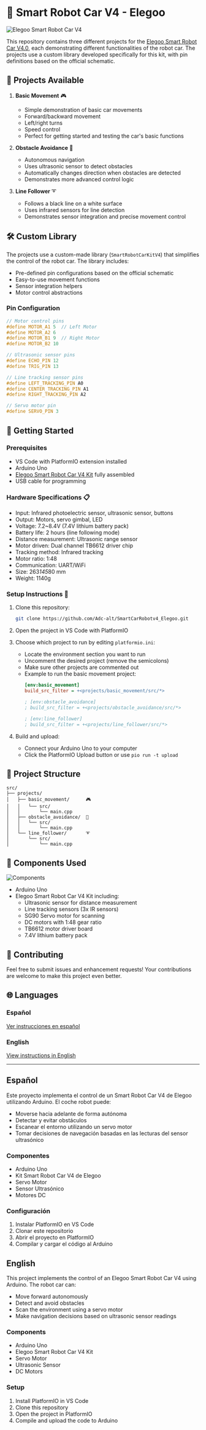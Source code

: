 # 🤖 Smart Robot Car V4 - Elegoo

![Elegoo Smart Robot Car V4](https://eu.elegoo.com/cdn/shop/products/SmartRobotCarV4_1_2048x2048.jpg?v=1669965874)

This repository contains three different projects for the [Elegoo Smart Robot Car V4.0](https://eu.elegoo.com/es-es/products/elegoo-smart-robot-car-kit-v-4-0), each demonstrating different functionalities of the robot car. The projects use a custom library developed specifically for this kit, with pin definitions based on the official schematic.

## 🚗 Projects Available

1. **Basic Movement** 🎮
   - Simple demonstration of basic car movements
   - Forward/backward movement
   - Left/right turns
   - Speed control
   - Perfect for getting started and testing the car's basic functions

2. **Obstacle Avoidance** 🚧
   - Autonomous navigation
   - Uses ultrasonic sensor to detect obstacles
   - Automatically changes direction when obstacles are detected
   - Demonstrates more advanced control logic

3. **Line Follower** ➰
   - Follows a black line on a white surface
   - Uses infrared sensors for line detection
   - Demonstrates sensor integration and precise movement control

## 🛠️ Custom Library

The projects use a custom-made library (`SmartRobotCarKitV4`) that simplifies the control of the robot car. The library includes:

- Pre-defined pin configurations based on the official schematic
- Easy-to-use movement functions
- Sensor integration helpers
- Motor control abstractions

### Pin Configuration
```cpp
// Motor control pins
#define MOTOR_A1 5  // Left Motor
#define MOTOR_A2 6
#define MOTOR_B1 9  // Right Motor
#define MOTOR_B2 10

// Ultrasonic sensor pins
#define ECHO_PIN 12
#define TRIG_PIN 13

// Line tracking sensor pins
#define LEFT_TRACKING_PIN A0
#define CENTER_TRACKING_PIN A1
#define RIGHT_TRACKING_PIN A2

// Servo motor pin
#define SERVO_PIN 3
```

## 🚀 Getting Started

### Prerequisites
- VS Code with PlatformIO extension installed
- Arduino Uno
- [Elegoo Smart Robot Car V4 Kit](https://eu.elegoo.com/es-es/products/elegoo-smart-robot-car-kit-v-4-0) fully assembled
- USB cable for programming

### Hardware Specifications 📋
- Input: Infrared photoelectric sensor, ultrasonic sensor, buttons
- Output: Motors, servo gimbal, LED
- Voltage: 7.2~8.4V (7.4V lithium battery pack)
- Battery life: 2 hours (line following mode)
- Distance measurement: Ultrasonic range sensor
- Motor driven: Dual channel TB6612 driver chip
- Tracking method: Infrared tracking
- Motor ratio: 1:48
- Communication: UART/WiFi
- Size: 263*145*80 mm
- Weight: 1140g

### Setup Instructions 📝

1. Clone this repository:
   ```bash
   git clone https://github.com/Adc-alt/SmartCarRobotv4_Elegoo.git
   ```

2. Open the project in VS Code with PlatformIO

3. Choose which project to run by editing `platformio.ini`:
   - Locate the environment section you want to run
   - Uncomment the desired project (remove the semicolons)
   - Make sure other projects are commented out
   - Example to run the basic movement project:
     ```ini
     [env:basic_movement]
     build_src_filter = +<projects/basic_movement/src/*>
     
     ; [env:obstacle_avoidance]
     ; build_src_filter = +<projects/obstacle_avoidance/src/*>
     
     ; [env:line_follower]
     ; build_src_filter = +<projects/line_follower/src/*>
     ```

4. Build and upload:
   - Connect your Arduino Uno to your computer
   - Click the PlatformIO Upload button or use `pio run -t upload`

## 📁 Project Structure

```
src/
├── projects/
│   ├── basic_movement/      🎮
│   │   └── src/
│   │       └── main.cpp
│   ├── obstacle_avoidance/  🚧
│   │   └── src/
│   │       └── main.cpp
│   └── line_follower/       ➰
│       └── src/
│           └── main.cpp
```

## 🔧 Components Used

![Components](https://eu.elegoo.com/cdn/shop/products/SmartRobotCarV4_4_2048x2048.jpg?v=1669965874)

- Arduino Uno
- Elegoo Smart Robot Car V4 Kit including:
  - Ultrasonic sensor for distance measurement
  - Line tracking sensors (3x IR sensors)
  - SG90 Servo motor for scanning
  - DC motors with 1:48 gear ratio
  - TB6612 motor driver board
  - 7.4V lithium battery pack

## 🤝 Contributing

Feel free to submit issues and enhancement requests! Your contributions are welcome to make this project even better.

## 🌐 Languages

### Español
[Ver instrucciones en español](#español)

### English
[View instructions in English](#english)

---

## Español
Este proyecto implementa el control de un Smart Robot Car V4 de Elegoo utilizando Arduino. El coche robot puede:
- Moverse hacia adelante de forma autónoma
- Detectar y evitar obstáculos
- Escanear el entorno utilizando un servo motor
- Tomar decisiones de navegación basadas en las lecturas del sensor ultrasónico

### Componentes
- Arduino Uno
- Kit Smart Robot Car V4 de Elegoo
- Servo Motor
- Sensor Ultrasónico
- Motores DC

### Configuración
1. Instalar PlatformIO en VS Code
2. Clonar este repositorio
3. Abrir el proyecto en PlatformIO
4. Compilar y cargar el código al Arduino

## English
This project implements the control of an Elegoo Smart Robot Car V4 using Arduino. The robot car can:
- Move forward autonomously
- Detect and avoid obstacles
- Scan the environment using a servo motor
- Make navigation decisions based on ultrasonic sensor readings

### Components
- Arduino Uno
- Elegoo Smart Robot Car V4 Kit
- Servo Motor
- Ultrasonic Sensor
- DC Motors

### Setup
1. Install PlatformIO in VS Code
2. Clone this repository
3. Open the project in PlatformIO
4. Compile and upload the code to Arduino
